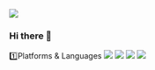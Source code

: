 <img src="https://capsule-render.vercel.app/api?type=slice&color=random&height=200&section=header&text=MCK0819&fontSize=90" />

### Hi there 👋

1️⃣Platforms & Languages
<img src="https://img.shields.io/badge/django-바탕색?style=#092E20&logo=Django&logoColor=white"/>
<img src="https://img.shields.io/badge/python-바탕색?style=flat&logo=python&logoColor=white"/>
<img src="https://img.shields.io/badge/java-바탕색?style=flat&logo=java&logoColor=white"/>
<img src="https://img.shields.io/badge/spring-바탕색?style=flat&logo=spring&logoColor=white"/>


<!--
**MCK0819/MCK0819** is a ✨ _special_ ✨ repository because its `README.md` (this file) appears on your GitHub profile.

Here are some ideas to get you started:

- 🔭 I’m currently working on ...
- 🌱 I’m currently learning ...
- 👯 I’m looking to collaborate on ...
- 🤔 I’m looking for help with ...
- 💬 Ask me about ...
- 📫 How to reach me: ...
- 😄 Pronouns: ...
- ⚡ Fun fact: ...
-->

